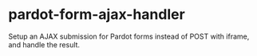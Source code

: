 # pardot-form-ajax-handler
Setup an AJAX submission for Pardot forms instead of POST with iframe, and handle the result.
